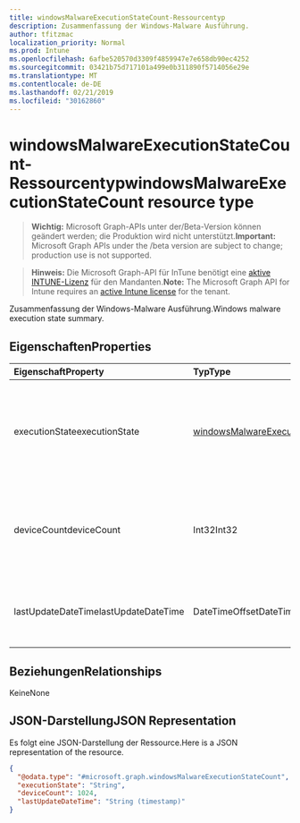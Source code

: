 ```yaml
---
title: windowsMalwareExecutionStateCount-Ressourcentyp
description: Zusammenfassung der Windows-Malware Ausführung.
author: tfitzmac
localization_priority: Normal
ms.prod: Intune
ms.openlocfilehash: 6afbe520570d3309f4859947e7e658db90ec4252
ms.sourcegitcommit: 03421b75d717101a499e0b311890f5714056e29e
ms.translationtype: MT
ms.contentlocale: de-DE
ms.lasthandoff: 02/21/2019
ms.locfileid: "30162860"
---
```

# <a name="windowsmalwareexecutionstatecount-resource-type"></a><span data-ttu-id="90245-103">windowsMalwareExecutionStateCount-Ressourcentyp</span><span class="sxs-lookup"><span data-stu-id="90245-103">windowsMalwareExecutionStateCount resource type</span></span>

> <span data-ttu-id="90245-104">**Wichtig:** Microsoft Graph-APIs unter der/Beta-Version können geändert werden; die Produktion wird nicht unterstützt.</span><span class="sxs-lookup"><span data-stu-id="90245-104">**Important:** Microsoft Graph APIs under the /beta version are subject to change; production use is not supported.</span></span>

> <span data-ttu-id="90245-105">**Hinweis:** Die Microsoft Graph-API für InTune benötigt eine [aktive INTUNE-Lizenz](https://go.microsoft.com/fwlink/?linkid=839381) für den Mandanten.</span><span class="sxs-lookup"><span data-stu-id="90245-105">**Note:** The Microsoft Graph API for Intune requires an [active Intune license](https://go.microsoft.com/fwlink/?linkid=839381) for the tenant.</span></span>

<span data-ttu-id="90245-106">Zusammenfassung der Windows-Malware Ausführung.</span><span class="sxs-lookup"><span data-stu-id="90245-106">Windows malware execution state summary.</span></span>

## <a name="properties"></a><span data-ttu-id="90245-107">Eigenschaften</span><span class="sxs-lookup"><span data-stu-id="90245-107">Properties</span></span>
|<span data-ttu-id="90245-108">Eigenschaft</span><span class="sxs-lookup"><span data-stu-id="90245-108">Property</span></span>|<span data-ttu-id="90245-109">Typ</span><span class="sxs-lookup"><span data-stu-id="90245-109">Type</span></span>|<span data-ttu-id="90245-110">Beschreibung</span><span class="sxs-lookup"><span data-stu-id="90245-110">Description</span></span>|
|:---|:---|:---|
|<span data-ttu-id="90245-111">executionState</span><span class="sxs-lookup"><span data-stu-id="90245-111">executionState</span></span>|[<span data-ttu-id="90245-112">windowsMalwareExecutionState</span><span class="sxs-lookup"><span data-stu-id="90245-112">windowsMalwareExecutionState</span></span>](../resources/intune-devices-windowsmalwareexecutionstate.md)|<span data-ttu-id="90245-113">Status der Schadsoftware.</span><span class="sxs-lookup"><span data-stu-id="90245-113">Malware execution state.</span></span> <span data-ttu-id="90245-114">Mögliche Werte: `unknown`, `blocked`, `allowed`, `running`, `notRunning`.</span><span class="sxs-lookup"><span data-stu-id="90245-114">Possible values are: `unknown`, `blocked`, `allowed`, `running`, `notRunning`.</span></span>|
|<span data-ttu-id="90245-115">deviceCount</span><span class="sxs-lookup"><span data-stu-id="90245-115">deviceCount</span></span>|<span data-ttu-id="90245-116">Int32</span><span class="sxs-lookup"><span data-stu-id="90245-116">Int32</span></span>|<span data-ttu-id="90245-117">Anzahl der Geräte mit Schadsoftware-Entdeckungen für diesen Zustand der Schadsoftware</span><span class="sxs-lookup"><span data-stu-id="90245-117">Count of devices with malware detections for this malware execution state</span></span>|
|<span data-ttu-id="90245-118">lastUpdateDateTime</span><span class="sxs-lookup"><span data-stu-id="90245-118">lastUpdateDateTime</span></span>|<span data-ttu-id="90245-119">DateTimeOffset</span><span class="sxs-lookup"><span data-stu-id="90245-119">DateTimeOffset</span></span>|<span data-ttu-id="90245-120">Der Zeitstempel der letzten Aktualisierung für die Geräteanzahl in UTC</span><span class="sxs-lookup"><span data-stu-id="90245-120">The Timestamp of the last update for the device count in UTC</span></span>|

## <a name="relationships"></a><span data-ttu-id="90245-121">Beziehungen</span><span class="sxs-lookup"><span data-stu-id="90245-121">Relationships</span></span>
<span data-ttu-id="90245-122">Keine</span><span class="sxs-lookup"><span data-stu-id="90245-122">None</span></span>

## <a name="json-representation"></a><span data-ttu-id="90245-123">JSON-Darstellung</span><span class="sxs-lookup"><span data-stu-id="90245-123">JSON Representation</span></span>
<span data-ttu-id="90245-124">Es folgt eine JSON-Darstellung der Ressource.</span><span class="sxs-lookup"><span data-stu-id="90245-124">Here is a JSON representation of the resource.</span></span>
<!-- {
  "blockType": "resource",
  "@odata.type": "microsoft.graph.windowsMalwareExecutionStateCount"
}
-->
``` json
{
  "@odata.type": "#microsoft.graph.windowsMalwareExecutionStateCount",
  "executionState": "String",
  "deviceCount": 1024,
  "lastUpdateDateTime": "String (timestamp)"
}
```




